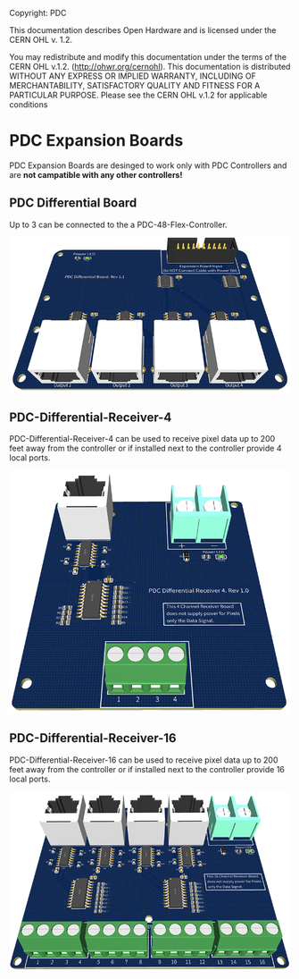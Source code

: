 Copyright: PDC

This documentation describes Open Hardware and is licensed under the CERN OHL v. 1.2.

You may redistribute and modify this documentation under the terms of the CERN OHL v.1.2. (http://ohwr.org/cernohl). This documentation is distributed WITHOUT ANY EXPRESS OR IMPLIED WARRANTY, INCLUDING OF MERCHANTABILITY, SATISFACTORY QUALITY AND FITNESS FOR A PARTICULAR PURPOSE. Please see the CERN OHL v.1.2 for applicable conditions

# PDC Expansion Boards

PDC Expansion Boards are desinged to work only with PDC Controllers and are **not campatible with any other controllers!**

## PDC Differential Board

Up to 3 can be connected to the a PDC-48-Flex-Controller. 

![Image of PDC-Differential-Board](https://github.com/open-PDC/BeagleBone-Pixel-Controllers/blob/main/PDC-Expansion-Boards/PDC-Differential-Board.png)

## PDC-Differential-Receiver-4

PDC-Differential-Receiver-4 can be used to receive pixel data up to 200 feet away from the controller or if installed next to the controller provide 4 local ports.

![Image of PDC-Differential-Receiver-4](https://github.com/open-PDC/BeagleBone-Pixel-Controllers/blob/main/PDC-Expansion-Boards/PDC-Differential-Receiver-4.png)

## PDC-Differential-Receiver-16

PDC-Differential-Receiver-16 can be used to receive pixel data up to 200 feet away from the controller or if installed next to the controller provide 16 local ports.

![Image of PDC-Differential-Receiver-16](https://github.com/open-PDC/BeagleBone-Pixel-Controllers/blob/main/PDC-Expansion-Boards/PDC-Differential-Receiver-16.png)

